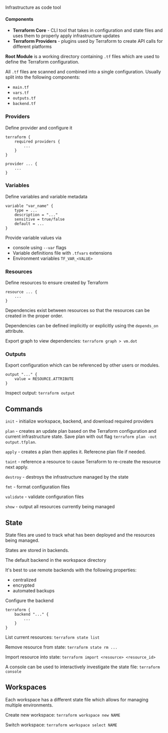 Infrastructure as code tool

#### Components
- **Terraform Core** - CLI tool that takes in configuration and state files and uses them to properly apply infrastructure updates
- **Terraform Providers** - plugins used by Terraform to create API calls for different platforms


**Root Module** is a working directory containing `.tf` files which are used to define the Terraform configuration.

All `.tf` files are scanned and combined into a single configuration. Usually split into the following components:
- `main.tf`
- `vars.tf`
- `outputs.tf`
- `backend.tf`

### Providers

Define provider and configure it
```
terraform {
	required providers {
		...
	}
}

provider ... {
	...
}
```


### Variables

Define variables and variable metadata
```
variable "var_name" {
	type = ...
	description = "..."
	sensitive = true/false
	default = ...
}
```

Provide variable values via
- console using `--var` flags
- Variable definitions file with `.tfvars` extensions
- Environment variables `TF_VAR_<VALUE>`


### Resources

Define resources to ensure created by Terraform
```
resource ... {
	...
}
```

Dependencies exist between resources so that the resources can be created in the proper order.

Dependencies can be defined implicitly or explicitly using the `depends_on` attribute.

Export graph to view dependencies: `terraform graph > vm.dot`


### Outputs

Export configuration which can be referenced by other users or modules.
```
output "..." {
	value = RESOURCE.ATTRIBUTE
}
```

Inspect output: `terraform output`


## Commands

`init` - initialize workspace, backend, and download required providers

`plan` - creates an update plan based on the Terraform configuration and current infrastructure state. Save plan with out flag `terraform plan -out output.tfplan`.

`apply` - creates a plan then applies it. Referecne plan file if needed.

`taint` - reference a resource to cause Terraform to re-create the resource next apply.

`destroy` - destroys the infrastructure managed by the state

`fmt` - format configuration files

`validate` - validate configuration files

`show` - output all resources currently being managed


## State

State files are used to track what has been deployed and the resources being managed.

States are stored in backends.

The default backend in the workspace directory 

It's best to use remote backends with the following properties:
- centralized
- encrypted
- automated backups

Configure the backend
```
terraform {
	backend "..." {
		...
	}
}
```

List current resources: `terraform state list`

Remove resource from state: `terraform state rm ...`

Import resource into state: `terraform import <resource> <resource_id>`

A console can be used to interactively investigate the state file: `terraform console`


## Workspaces

Each workspace has a different state file which allows for managing multiple environments.

Create new workspace: `terraform workspace new NAME`

Switch workspace: `terraform workspace select NAME`
